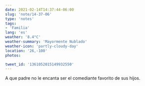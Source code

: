 ```yaml
---
date: 2021-02-14T14:37:44-06:00
slug: 'note/14-37-06'
type: 'notes'
tags:
- 'Familia'
lang: 'es'
weather: '8.4°C'
weather-summary: 'Mayormente Nublado'
weather-icon: 'partly-cloudy-day'
location: '26,-100'
photos:

tweet_id: '1361052015149932550'
---
```

A que padre no le encanta ser el comediante favorito de sus hijos.  